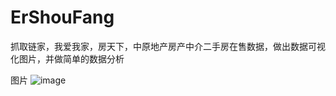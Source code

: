 # ErShouFang
抓取链家，我爱我家，房天下，中原地产房产中介二手房在售数据，做出数据可视化图片，并做简单的数据分析

图片
![image](https://github.com/LemonBottom/ErShouFang/blob/master/ErShouFang/北京二手房在售数量.png?raw=true)
